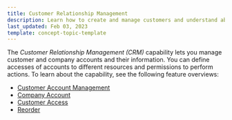 ```yaml
---
title: Customer Relationship Management
description: Learn how to create and manage customers and understand about Spryker's Customer relationship management module within Spryker Cloud Commerce OS.
last_updated: Feb 03, 2023
template: concept-topic-template
---
```


The *Customer Relationship Management (CRM)* capability lets you manage customer and company accounts and their information. You can define accesses of accounts to different resources and permissions to perform actions. To learn about the capability, see the following feature overviews:


- [Customer Account Management](/docs/pbc/all/customer-relationship-management/{{page.version}}/base-shop/customer-account-management-feature-overview/customer-account-management-feature-overview.html)
- [Company Account](/docs/pbc/all/customer-relationship-management/{{page.version}}/base-shop/company-account-feature-overview/company-account-feature-overview.html)
- [Customer Access](/docs/pbc/all/customer-relationship-management/{{page.version}}/base-shop/customer-access-feature-overview.html)
- [Reorder](/docs/pbc/all/customer-relationship-management/{{page.version}}/base-shop/reorder-feature-overview.html)
